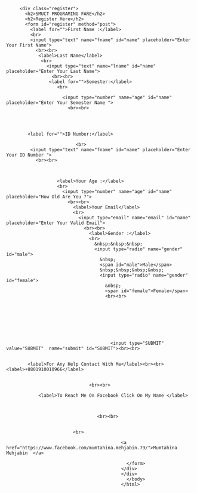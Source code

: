 
<html lang="en">
<head>
   <meta charset="UTF-8">
   <meta http-equip="X-UA-Compatible" content="IE=edge">
   <meta name="viewport" content="width=device-width,initial-scale=1.0"> 
     <title>Registration from</title>
     <link rel="stylesheet" href="style.css" type="text/css">
       </head>
     <body>
       <div class="main">
        
         <div class="register">
           <h2>SMUCT PROGRAMING FARE</h2>
           <h2>Register Here</h2>
           <form id="register" method="post">
             <label for="">First Name :</label>
             <br>
             <input type="text" name="fname" id="name" placeholder="Enter Your First Name">
               <br><br>
                <label>Last Name</label>
                 <br>
                   <input type="text" name="lname" id="name" placeholder="Enter Your Last Name">
                     <br><br>
                    <label for="">Semester:</label>
                       <br> 
                       
                         <input type="number" name="age" id="name" placeholder="Enter Your Semester Name ">
                           <br><br> 
                       
                       
                       
                       
            <label for="">ID Number:</label>
                             
                              <br>
             <input type="text" name="fname" id="name" placeholder="Enter Your ID Number ">
               <br><br>
                       
                       
                       
                       <label>Your Age :</label>
                       <br>
                         <input type="number" name="age" id="name" placeholder="How Old Are You ?">
                           <br><br>
                             <label>Your Email</label>
                             <br>
                               <input type="email" name="email" id="name" placeholder="Enter Your Valid Email">
                                 <br><br>
                                   <label>Gender :</label>
                                   <br>
                                     &nbsp;&nbsp;&nbsp;
                                     <input type="radio" name="gender" id="male">
                                       &nbsp;
                                       <span id="male">Male</span>
                                       &nbsp;&nbsp;&nbsp;&nbsp;
                                       <input type="radio" name="gender" id="female">
                                         &nbsp;
                                         <span id="female">Female</span>
                                         <br><br>
                                           
                                                 
                                                 
                                            
                                                                                               

                                           
                                           
                                           <input type="SUBMIT" value="SUBMIT"  name="submit" id="SUBMIT"><br><br>
                                     
                                         
            <label>For Any Help Contact With Me</label><br><br>  <label>+8801910010966</label>
                                      
                                      
                                   <br><br>    
                                      
                <label>To Reach Me On Facebook Click On My Name </label>                      
                                      
                                   
                                     
                                      <br><br>
                                       
                                      
                             <br>                 
                                                 
                                               <a href="https://www.facebook.com/mumtahina.mehjabin.79/">Mumtahina Mehjabin  </a>
                                                 
                                                 </form>
                                               </div>
                                               </div>
                                                 </body>
                                               </html>
